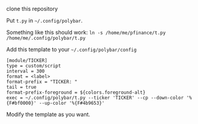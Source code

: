 clone this repository 

Put `t.py` in `~/.config/polybar`. 

Something like this should work: `ln -s /home/me/pfinance/t.py /home/me/.config/polybar/t.py`

Add this template to your `~/.config/polybar/config`

```
[module/TICKER]
type = custom/script
interval = 300
format = <label>
format-prefix = "TICKER: "
tail = true
format-prefix-foreground = ${colors.foreground-alt}
exec = ~/.config/polybar/t.py --ticker 'TICKER' --cp --down-color '%{F#bf0000}' --up-color '%{F#4b9653}'
```

Modify the template as you want. 
